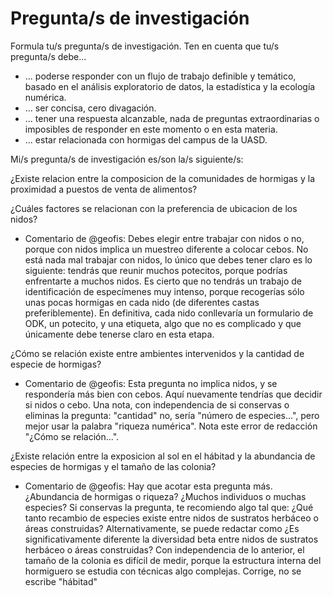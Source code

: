 # Pregunta/s de investigación

Formula tu/s pregunta/s de investigación. Ten en cuenta que tu/s pregunta/s debe...

* ... poderse responder con un flujo de trabajo definible y temático, basado en el análisis exploratorio de datos, la estadística y la ecología numérica.
* ... ser concisa, cero divagación.
* ... tener una respuesta alcanzable, nada de preguntas extraordinarias o imposibles de responder en este momento o en esta materia.
* ... estar relacionada con hormigas del campus de la UASD.

Mi/s pregunta/s de investigación es/son la/s siguiente/s:

¿Existe relacion entre la composicion de la comunidades de hormigas y la proximidad a puestos de venta de alimentos?

¿Cuáles factores se relacionan con la preferencia de ubicacion de los nidos?

* Comentario de @geofis: Debes elegir entre trabajar con nidos o no, porque con nidos implica un muestreo diferente a colocar cebos. No está nada mal trabajar con nidos, lo único que debes tener claro es lo siguiente: tendrás que reunir muchos potecitos, porque podrías enfrentarte a muchos nidos. Es cierto que no tendrás un trabajo de identificación de especímenes muy intenso, porque recogerías sólo unas pocas hormigas en cada nido (de diferentes castas preferiblemente). En definitiva, cada nido conllevaría un formulario de ODK, un potecito, y una etiqueta, algo que no es complicado y que únicamente debe tenerse claro en esta etapa.

¿Cómo se relación existe entre ambientes intervenidos y la cantidad de especie de hormigas?

* Comentario de @geofis: Esta pregunta no implica nidos, y se respondería más bien con cebos. Aquí nuevamente tendrías que decidir si nidos o cebo. Una nota, con independencia de si conservas o eliminas la pregunta: "cantidad" no, sería "número de especies...", pero mejor usar la palabra "riqueza numérica". Nota este error de redacción "¿Cómo se relación...".

¿Existe relación entre la exposicion al sol en el hábitad y la abundancia de especies de hormigas y el tamaño de las colonia?

* Comentario de @geofis: Hay que acotar esta pregunta más. ¿Abundancia de hormigas o riqueza? ¿Muchos individuos o muchas especies? Si conservas la pregunta, te recomiendo algo tal que: ¿Qué tanto recambio de especies existe entre nidos de sustratos herbáceo o áreas construidas? Alternativamente, se puede redactar como ¿Es significativamente diferente la diversidad beta entre nidos de sustratos herbáceo o áreas construidas? Con independencia de lo anterior, el tamaño de la colonia es difícil de medir, porque la estructura interna del hormiguero se estudia con técnicas algo complejas. Corrige, no se escribe "hábitad"
